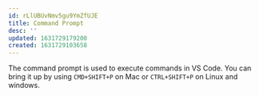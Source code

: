 ```yaml
---
id: rLlUBUvNmv5gu9YmZfUJE
title: Command Prompt
desc: ''
updated: 1631729179200
created: 1631729103658
---
```


The command prompt is used to execute commands in VS Code. You can bring it up by using `CMD+SHIFT+P` on Mac or `CTRL+SHIFT+P` on Linux and windows.

